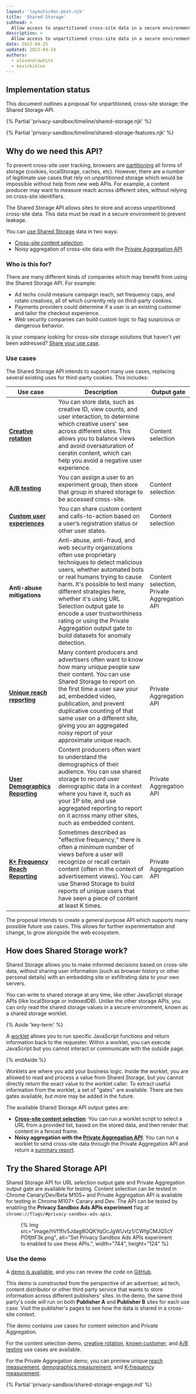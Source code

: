 ```yaml
---
layout: 'layouts/doc-post.njk'
title: 'Shared Storage'
subhead: >
  Allow access to unpartitioned cross-site data in a secure environment.
description: >
  Allow access to unpartitioned cross-site data in a secure environment.
date: 2022-04-25
updated: 2023-04-14
authors:
  - alexandrawhite
  - kevinkiklee
---
```


## Implementation status

This document outlines a proposal for unpartitioned, cross-site storage: the Shared Storage API.

{% Partial 'privacy-sandbox/timeline/shared-storage.njk' %}

{% Partial 'privacy-sandbox/timeline/shared-storage-features.njk' %}

## Why do we need this API?

To prevent cross-site user tracking, browsers are
[partitioning](https://blog.chromium.org/2020/01/building-more-private-web-path-towards.html)
all forms of storage (cookies, localStorage, caches, etc). However, there are a
number of legitimate use cases that rely on unpartitioned storage which would
be impossible without help from new web APIs. For example, a content producer
may want to measure reach across different sites, without relying on cross-site identifiers.

The Shared Storage API allows sites to store and access unpartitioned
cross-site data. This data must be read in a secure environment to prevent
leakage.

You can [use Shared Storage](#how-does-shared-storage-work) data in two ways:

* [Cross-site content selection](/docs/privacy-sandbox/shared-storage/url-selection/).
* Noisy aggregation of cross-site data with the [Private Aggregation API](/docs/privacy-sandbox/private-aggregation/)

### Who is this for?

There are many different kinds of companies which may benefit from using the
Shared Storage API. For example:

*   Ad techs could measure campaign reach, set frequency caps, and rotate creatives, all of which currently rely on third-party cookies.
*   Payments providers could determine if a user is an existing customer and tailor the checkout experience.
*   Web security companies can build custom logic to flag suspicious or dangerous behavior.

Is your company looking for cross-site storage solutions that haven't yet been
addressed? [Share your use case](https://github.com/WICG/shared-storage/issues).

### Use cases

The Shared Storage API intends to support many use cases, replacing several
existing uses for third-party cookies. This includes:

<table class="with-heading-tint width-full">
  <thead>
  <tr>
   <th>Use case</th>
   <th>Description</th>
   <th>Output gate</th>
  </tr>
  </thead>
  <tr>
   <td><strong><a href="/docs/privacy-sandbox/shared-storage/creative-rotation/">Creative rotation</a></strong></td>
   <td>You can store data, such as creative ID, view counts, and user interaction, to determine which creative users' see across different sites. This allows you to balance views and avoid oversaturation of ceratin content, which can help you avoid a negative user experience.</td>
   <td>Content selection</td>
   </tr>  
  <tr>
   <td><strong><a href="/docs/privacy-sandbox/shared-storage/ab-testing/">A/B testing</a></strong></td>
   <td>You can assign a user to an experiment group, then store that group in shared storage to be accessed cross-site.</td>
   <td>Content selection</td>
  </tr>
  <tr>
   <td><strong><a href="/docs/privacy-sandbox/shared-storage/known-customer/">Custom user experiences</a></strong></td>
   <td>You can share custom content and calls-to-action based on a user’s registration status or other user states.</td>
   <td>Content selection</td>
  </tr>
  <tr>
   <td><strong>Anti-abuse mitigations</strong>
   </td>
   <td>Anti-abuse, anti-fraud, and web security organizations often use proprietary techniques to detect malicious users, whether automated bots or real humans trying to cause harm.  It's possible to test many different strategies here, whether it's using URL Selection output gate to encode a user trustworthiness rating or using the Private Aggregation output gate to build datasets for anomaly detection.  
   </td>
   <td>Content selection, Private Aggregation API</td>
  </tr>
  <tr>
   <td><strong><a href="/docs/privacy-sandbox/shared-storage/unique-reach/">Unique reach reporting</a></strong>
   </td>
   <td>Many content producers and advertisers often want to know how many unique people saw their content. You can use Shared Storage to report on the first time a user saw your ad, embedded video, publication, and prevent duplicative counting of that same user on a different site, giving you an aggregated noisy report of your approximate unique reach. 
   </td>
   <td>Private Aggregation API</td>
  </tr>
  <tr>
   <td><strong><a href="/docs/privacy-sandbox/shared-storage/user-demographics">User Demographics Reporting</a></strong></td>
   <td>Content producers often want to understand the demographics of their audience.  You can use shared storage to record user demographic data in a context where you have it, such as your 1P site, and use aggregated reporting to report on it across many other sites, such as embedded content.</td>
   <td>Private Aggregation API</td>
  </tr>
  <tr>
   <td><strong><a href="/docs/privacy-sandbox/shared-storage/k-freq-reach">K+ Frequency Reach Reporting</a></strong></td>
   <td>Sometimes described as "effective frequency," there is often a minimum number of views before a user will recognize or recall certain content (often in the context of advertisement views). You can use Shared Storage to build reports of unique users that have seen a piece of content at least K times.</td>
   <td>Private Aggregation API</td>
  </tr>
</table>

The proposal intends to create a general purpose API which supports many
possible future use cases. This allows for further experimentation and change,
to grow alongside the web ecosystem.

## How does Shared Storage work?

Shared Storage allows you to make informed decisions based on cross-site data,
without sharing user information (such as browser history or other personal
details) with an embedding site or exfiltrating data to your own servers.

You can write to shared storage at any time, like other JavaScript storage APIs (like localStorage or indexedDB). Unlike the other storage APIs, you can only read the shared storage values in a secure environment, known as a shared storage worklet. 

{% Aside 'key-term' %}

A [worklet](https://developer.mozilla.org/docs/Web/API/Worklet) allows you to
run specific JavaScript functions and return information back to the requester.
Within a worklet, you can execute JavaScript but you cannot interact or
communicate with the outside page.

{% endAside %}

Worklets are where you add your business logic. Inside the worklet, you are
allowed to read and process a value from Shared Storage, but you cannot
directly return the exact value to the worklet caller. To extract useful
information from the worklet, a set of "gates" are available. There are two
gates available, but more may be added in the future. 

The available Shared Storage API output gates are:

* **[Cross-site content selection](/docs/privacy-sandbox/shared-storage/url-selection/)**: You can run a worklet script to select a URL from a provided list, based on the stored data, and then render that content in a fenced frame.
* **Noisy aggregation with the [Private Aggregation API](/docs/privacy-sandbox/private-aggregation/)**: You can run a worklet to send cross-site data through the Private Aggregation API and return a [summary report](/docs/privacy-sandbox/attribution-reporting/summary-reports/). 

## Try the Shared Storage API

Shared Storage API for URL selection output gate and Private Aggregation output
gate are available for testing. Content selection can be tested in Chrome
Canary/Dev/Beta M105+ and Private Aggregation API is available for testing in
Chrome M107+ Canary and Dev. The API can be tested by enabling the
**Privacy Sandbox Ads APIs experiment** flag at `chrome://flags/#privacy-sandbox-ads-apis`.

<figure>
{% Img
  src="image/hVf1flv5Jdag8OQKYqOcJgWUvtz1/CWfgCMJQ5cYPOfjttF3k.png", alt="Set Privacy Sandbox Ads APIs experiment to enabled to use these APIs.", width="744", height="124"
%}
</figure>

### Use the demo

A [demo is available](https://shared-storage-demo.web.app/), and you can review the code on [GitHub](https://github.com/GoogleChromeLabs/shared-storage-demo). 

This demo is constructed from the perspective of an advertiser, ad tech,
content distributor or other third party service that wants to store
information across different publishers' sites. In the demo, the same third
party's code will run on both **Publisher A** and **Publisher B** sites for
each use case. Visit the publisher's pages to see how the data is shared in a
cross-site context.

The demo contains use cases for content selection and Private Aggregation.


For the content selection demo,
[creative rotation](/docs/privacy-sandbox/shared-storage/creative-rotation/),
[known customer](/docs/privacy-sandbox/shared-storage/known-customer/), and
[A/B testing](/docs/privacy-sandbox/shared-storage/ab-testing/) use cases are available.

For the Private Aggregation demo, you can preview unique
[reach measurement](/docs/privacy-sandbox/shared-storage/unique-reach),
[demographics measurement](/docs/privacy-sandbox/shared-storage/user-demographics), and
[K-frequency measurement](/docs/privacy-sandbox/shared-storage/k-freq-reach).

{% Partial 'privacy-sandbox/shared-storage-engage.md' %}
